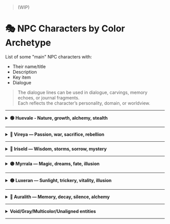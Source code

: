 > (WIP)

# 🎭 NPC Characters by Color Archetype

List of some "main" NPC characters with:
- Their name/title
- Description
- Key item
- Dialogue

> The dialogue lines can be used in dialogue, carvings, memory echoes, or journal fragments.\
> Each reflects the character’s personality, domain, or worldview.

---

<details><summary><b>🟢 Huevale - Nature, growth, alchemy, stealth</b></summary>

<div align="center">
  <h3>Xanadu Warden</h3>
  <i>Guardian of the Forgotten Gardens</i></br>
  <img src="../../assets/npc-sketches/huevale/xanadu.png" alt="Xanadu Warden" width="200">
  </br><i>Poet-scout cloaked in ancient gray-green</i></br></br>
</div>

> "Gardens grow again, even over bones."  
> “This garden grew thorns when we fled.”  
> "If you listen, the moss remembers where you buried the truth."  
> “Hold the stone in moonlight — it’ll show you what we forgot.”  

**When leading the player into ancient ruins:**  
> “Roots grow around memory. Tread softly — some stones grieve.”

**Item:** *Xanadu Stone* – Ancient mossy relic; grants visions of lost utopias when held in moonlight.

<!-- - [Philodendron Xanadu](https://en.wikipedia.org/wiki/Thaumatophyllum_xanadu) -->

---

<div align="center">
  <h3>Viridian Alchemist</h3>
  <i>Master of stable transmutations; uses sacred bluish-green ink to draw power into pigments</i></br>
  <img src="../../assets/npc-sketches/huevale/viridian.png" alt="Viridian Alchemist" width="200">
  </br><i>Alchemical scribe clad in bluish-green robes</i></br></br>
</div>

> "Balance is pigment and patience."  
> "When the ink runs dry, the spell is complete."  
> “A drop of this will make a promise eternal — or a lie irreversible.”  
> “Some colors need silence to set.”  

**When offering a spell recipe:**  
> “Write it with care. Ink has memory… and moods.”

**Item:** *Viridian Ink* – Alchemical dye that makes enchanted glyphs permanent and immune to dispelling.

---

<div align="center">
  <h3>Feldgrau Veteran</h3>
  <i>Retired soldier turned mercenary strategist; armor camouflaged like mossy stone</i></br>
  <img src="../../assets/npc-sketches/huevale/feldgrau.png" alt="Feldgrau Veteran" width="200">
  </br><i>Weathered tactician with forest-blended armor</i></br></br>
</div>

> "Cover the blade in green, and the blood won't shine."  
> "I've seen ghosts lose their war... and still stand guard."  
> “I buried more comrades than I remember. But moss remembers them all.”  
> “Don’t ask about my medals. Ask the forest where I left them.”  

**When asked to teach strategy:**  
> “Plan like the forest — layered, patient, and ready to swallow noise.”

**Item:** *Feldgrau Cloak* – Worn by ghost soldiers; renders the wearer near-invisible in forests or ruins.

---

<div align="center">
  <h3>Skobeloff Diver</h3>
  <i>Underwater relic hunter from the deep teal cities; agile and silent</i></br>
  <img src="../../assets/npc-sketches/huevale/skobeloff.png" alt="Skobeloff Diver" width="200">
  </br><i>Silent salvager in shimmering teal armor</i></br></br>
</div>

> "Below the blue, there’s only pressure and memory."  
> "The deeper you dive, the older the lies become."  
> “Light lies. Pressure doesn’t.”  
> “This lens? It’s seen ghosts smile at their traps.”  

**When spotting a hidden artifact:**  
> “There. It blinks when your heart does. Don’t ask how I know.”

**Item:** *Skobeloff Lens* – A monocle that sees through illusion and detects magical traps in dim light.

---

<div align="center">
  <h3>Chartreuse Initiate</h3>
  <i>Monk of the Carthusian order; channels light and laughter through herbal potions</i></br>
  <img src="../../assets/npc-sketches/huevale/chartreuse.png" alt="Chartreuse Initiate" width="200">
  </br><i>Herbal monk glowing with green glee</i></br></br>
</div>

> "Joy ferments like herbs — bitter, then healing."  
> "Laugh, and the gods might laugh with you. Or at you."  
> “Drink with intent. Laugh with abandon. Regret with wisdom.”  
> “The gods cackle. Why shouldn’t we?”  

**When giving the player a potion:**  
> “Side effects may include euphoria, clarity… and bears.”

**Item:** *Chartreuse Tonic* – Electric-green potion brewed by monks; restores stamina and induces laughter.

---

<div align="center">
  <h3>Malachite Oracle</h3>
  <i>Green-seer of ancient ruins; speaks in cryptic prophecy while wrapped in stone-green robes</i></br>
  <img src="../../assets/npc-sketches/huevale/malachite.png" alt="Malachite Oracle" width="200">
  <img src="../../assets/npc-sketches/huevale/malachite-v2.png" alt="Malachite Oracle Battle Mode" height="300">
  </br><i>Stone-veiled prophet whispering mossy truths</i></br></br>
</div>

> "When the stone speaks, silence obeys."  
> "Change is the only truth the roots trust."  
> “Fate is a serpent. I only provide the fang.”  
> “I don’t speak prophecy. I just repeat what the moss sings.”  

**When asked for a vision:**  
> “Bring me something forgotten. Only then can I show you what’s ahead.”

**Item:** *Malachite Fang* – Serpent-blade of verdant ore; poisons foes with dreams of transformation.

---

<div align="center">
  <h3>Smaragdine Knight</h3>
  <i>Emerald-armored protector of forest realms; blade glints like gem-cut leaves</i></br>
  <img src="../../assets/npc-sketches/huevale/smaragdine.png" alt="Smaragdine Knight" width="200">
  </br><i>Warden of groves, armored in emerald brilliance</i></br></br>
</div>

> "Armor grown, not forged, binds better to purpose."  
> "Even the emerald bleeds green in war."  
> “The vine crowned me, not kings.”  
> “If my blade shakes, it’s because the forest weeps with me.”  

**When rallying before a fight:**  
> “Stand with the grove. Bend if you must, but do not fall.”

**Item:** *Smaragdine Circlet* – Crown of living vine and emerald; boosts nature magic and calms beasts.

---

<div align="center">
  <h3>Celadon Archivist</h3>
  <i>Ethereal scholar tending to pottery libraries; memory sealed in glazed runes</i></br>
  <img src="../../assets/npc-sketches/huevale/celadon.png" alt="Celadon Archivist" width="200">
  </br><i>Librarian of porcelain echoes</i></br></br>
</div>

> "Each glaze holds a lifetime. Crack it, and you hear the end."  
> "Nothing fades — only layers build."  
> “Don’t drop that shard. It remembers your secrets faster than you forget them.”  
> “Porcelain has better memory than flesh.”  

**When asked about a forgotten incantation:**  
> “Check the seventh shelf. No, not that one. The one that hums when you lie.”

**Item:** *Celadon Shards* – Pieces of enchanted porcelain; used to record spells visually like film.

---

<div align="center">
  <h3>Limerick Druid</h3>
  <i>Trickster of the glens; chants in verse to charm beasts and brew illusions</i></br>
  <img src="../../assets/npc-sketches/huevale/limerick.png" alt="Limerick Druid" width="200">
  <img src="../../assets/npc-sketches/huevale/limerick-green.png" alt="Limerick Druid in Green" width="200">
  </br><i>Rhyming rogue cloaked in bog-oak and mischief</i></br></br>
</div>

> "Rhyme binds more than rope. Ask the fox."  
> "When the wind sings your name backward, don’t answer."

**Item:** *Limerick Flute* – Woodwind carved from bog-oak; playing it conjures playful forest spirits.

> [!NOTE]
> (Maybe he could only speak in limericks ?)

<details><summary>See <i>Limerick Druid's dialogue in limericks</i></summary>

#### 🌿 **Limerick Druid – Dialogue in Limericks**

**Upon First Meeting:**
> In the glen where the foxes all play,\
> I wandered and rhymed through the day.\
> If you follow the tune,\
> Don’t look at the moon —\
> It’s watching and wanders away.

**Offering Advice:**
> When vines block your path, don’t be mad —\
> They’re grumpy, not wicked or bad.\
> Just whisper a song,\
> Not too short or too long,\
> And they'll move — if they’re feeling unclad.

**On the Nature of Illusions:**
> An echo can dance like a deer,\
> And giggle a foot from your ear.\
> If the trees start to hum,\
> You should probably run —\
> Or you’ll marry a mushroom, I fear.

**When Using His Flute:**
> A note from this flute in my hand,\
> Can summon a trickster or band.\
> One puff and they leap,\
> Out of root, bark, or deep —\
> Though they rarely obey what I planned.

**If the Player Asks About the Prismwalker:**
> You’re colorless now — quite a feat!\
> A vessel both blank and complete.\
> Will you bloom or decay?\
> Well, either way…\
> The moss at your feet thinks you’re neat.

**On the Forest Responding to Magic:**
> The forest remembers each tread,\
> And whispers your dreams when you’ve fled.\
> But step with intent,\
> And you may just prevent\
> What the vines had been planning instead.
</details>

---

<div align="center">
  <h3>Harlequin Trickblade</h3>
  <i>Masked jester-assassin; strikes with chaotic glee in carnival-green attire</i></br>
  <img src="../../assets/npc-sketches/huevale/harlequin.png" alt="Harlequin Trickblade" width="200">
  </br><i>Chaos-laced killer in motley mirth</i></br></br>
</div>

> "Chaos is the only pattern sharp enough to cut fate."  
> "I laugh when death forgets its cue."  
> “Every stab’s a joke with a punchline in blood.”  
> “Catch me? You’re already part of the act.”  

**When disappearing mid-battle:**  
> “Guess who? Wrong answer!”

**Item:** *Harlequin Mask* – Jester’s enchanted visage; wearer can mimic any voice and dodge fate once per day.

---

<div align="center">
  <h3>Saproot Cultist</h3>
  <i>Swamp-dweller devoted to a sleeping tree god; channels earthy green ichor</i></br>
  <img src="../../assets/npc-sketches/huevale/saproot.png" alt="Saproot Cultist" width="200">
  </br><i>Dripping acolyte of the dreaming bark</i></br></br>
</div>

> "The god sleeps in bark — dream too loud and it might wake."  
> "Rot is just birth with teeth."  
> “I bleed sap, not doubt.”  
> “Decay’s not death. It’s the soil praying.”  

**When defending their faith:**  
> “Worship the rot. It’s the only thing that listens forever.”

**Item:** *Saproot Idol* – Carved from swamp wood and berries; protects its owner from decay and curses.

---

<div align="center">
  <h3>Thalera the Rootborn</h3>
  <i>Verdant Ghost formed from roots and vines</i></br>
  <img src="../../assets/npc-sketches/huevale/thalera.png" alt="Thalera the Rootborn" width="200">
  </br><i>Translucent figure with green-glowing antlers</i></br></br>
</div>

> “Your feet are bare. Your breath uncolored.  
> You do not belong, Prismwalker.”  
>   
> “Yet… you carry the Root’s grief in your steps.”

[**See Verdant Ghost in Example Scene**](../scenes/scene-greenwood.md#npc-encounter)  

<!-- - [Thalera Moth](https://en.wikipedia.org/wiki/Thalera) -->

</details>

---

<details><summary><b>🔴 Vireya — Passion, war, sacrifice, rebellion</b></summary>

<div align="center">
  <h3>Amaranth The Undying</h3>
  <i>Immortal martyr of the Crimson Bloom; rebirth marked by the flower's hue</i></br>
  <img src="../../assets/npc-sketches/vireya/amaranth.png" alt="Amaranth The Undying" width="200">
  </br><i>Wounded saint whose blood births blossoms</i></br></br>
</div>

> "Rebirth is a mercy. I’ve done it too many times."  
> "The bloom is beautiful... just before it drinks."  
> “My death matters more than my life. That’s why I keep dying.”  
> “This isn’t immortality. It’s a long apology.”  

**When recruiting the player into battle:**  
> “Fight beside me, and if we fall… the bloom remembers us both.”

**Item:** *Amaranth Rose* – Crimson flower preserved in crystal; heals mortal wounds but shortens life span.

---

<div align="center">
  <h3>Vermilion Duelist</h3>
  <i>Champion of the Blood Arena; blade dances like firelight on lacquered red armor</i></br>
  <img src="../../assets/npc-sketches/vireya/vermilion.png" alt="Vermilion Duelist" width="200">
  </br><i>Blademaster veiled in fire and fury</i></br></br>
</div>

> "Only blood can sign a name in fire."  
> "A blade’s purpose is to be answered."  
> “Cut hesitation first. Then the enemy.”  
> “Every duel is a question. My blade is the answer.”  

**Before a duel begins:**  
> “No second cuts. Speak through your steel.”

**Item:** *Vermilion Brand* – A tattooed sigil applied by fire; grants war fury and immunity to heat.

---

<div align="center">
  <h3>Nacarat the Fox</h3>
  <i>Desert thief with a fiery coat; vanishes like a mirage at dusk</i></br>
  <img src="../../assets/npc-sketches/vireya/nacarat.png" alt="Nacarat the Fox" width="200">
  </br><i>Sly shadow with sand beneath her tongue</i></br></br>
</div>

> "The desert buries liars quickly. And cleanly."  
> "Mirages don’t lie — they just let you dream wrong."  
> “Want truth? Catch a fox. Want lies? Catch your shadow.”  
> “I never vanish — I just slip into stories.”  

**When slipping the player a stolen key:**  
> “Don’t thank me. Just don’t get caught — I’m allergic to gratitude.”

**Item:** *Nacarat Ember* – Glowing coal carried in a fox-skin pouch; ignites at a whisper, burns without fuel.

---

<div align="center">
  <h3>Falu Homesteader</h3>
  <i>Stubborn defender of the Red Timber Towns; wields copper tools as weapons</i></br>
  <img src="../../assets/npc-sketches/vireya/falu.png" alt="Falu Homesteader" width="200">
  </br><i>Grizzled builder whose hammer sings defense</i></br></br>
</div>

> "If the hearth dies, so do the hills."  
> "Redwood walls don't fall... they remember why they stand."  
> “Call me stubborn one more time. I’ll outlive the insult.”  
> “This hammer built hope. And broke bones.”  

**When asked about leaving town:**  
> “This land raised me. I won’t leave until it dies. And maybe not then.”

**Item:** *Falu Charm* – House-shaped pendant from red timber; wards off undead and snow spirits.

---

<div align="center">
  <h3>Alizarin, the Crimson Weaver</h3>
  <i>Sorceress who stitches fate through dyed threads; prefers madder-red robes</i></br>
  <img src="../../assets/npc-sketches/vireya/alizarin.png" alt="Alizarin, the Crimson Weaver" width="200">
  </br><i>Seamstress of sacrifice and scarlet oaths</i></br></br>
</div>

> "Threads bind what memory cannot."  
> "I sew fate. Careful what color you bleed."  
> “Want to know if you’re brave? Touch a red square.”  
> “Even death has patterns. I just embroider them.”  

**When gifting a square of her quilt:**  
> “This one’s blank. Fill it with something worth mourning.”

**Item:** *Alizarin Quilt* – A patchwork battle banner; each square records a heroic death, grants courage.

---

<div align="center">
  <h3>Cinnabar Mask</h3>
  <i>Masked envoy of joy and death; rituals painted in sacred red-orange</i></br>
  <img src="../../assets/npc-sketches/vireya/cinnabar-cloak.png" alt="Cinnabar Mask" width="200">
  </br><i>Ceremonial trickster cloaked in rite and riddle</i></br></br>
</div>

> "Smiles are masks. Mine just fits better."  
> "A ritual is only wrong if no one claps."  
> “I’ve danced at ten funerals. And nine weddings. I forget which was louder.”  
> “Blood is just ink for a louder story.”  

**When performing a rite in the field:**  
> “Clap, or it gets awkward. The spirits hate awkward.”

**Item:** *Cinnabar Seal* – Enchanted wax stamp; bonds contracts with joyful truth or cruel irony.

---

<div align="center">
  <h3>Coquelicot Banner</h3>
  <i>Symbol of resistance; a vivid poppy standard carried by forgotten heroes</i></br>
  <img src="../../assets/npc-sketches/vireya/coquelicot.png" alt="Coquelicot Banner" width="200">
  </br><i>Marching memory sewn into a fluttering flame</i></br></br>
</div>

> "Poppies bloom where martyrs fall."  
> "Raise a flag, bury a name. It’s the same gesture."  
> “When the wind lifts the banner, it remembers who held it.”  
> “No grave marks me. The flowers do.”  

**When giving the brooch to the player:**  
> “This doesn’t make you a hero. It makes you the next.”

**Item:** *Coquelicot Brooch* – Worn by war widows; summons a field of ghostly poppies once per year.

</details>

---

<details><summary><b>🔵 Iriseld — Wisdom, storms, sorrow, mystery</b></summary>

<div align="center">
  <h3>Zaffre Glasswright</h3>
  <i>Artisan who speaks through cobalt glass; traps memories in shimmering windows</i></br>
  <img src="../../assets/npc-sketches/iriseld/zaffre.png" alt="Zaffre Glasswright" width="200">
  </br><i>Silent artisan with cobalt-stained fingers</i></br></br>
</div>

> "Glass keeps what words forget."  
> "Look too deep, and you’ll find what looked back."  
> "This vial doesn’t show you what’s hidden — it shows you what you buried."  
> "I don’t make windows. I make confessions."  

**When using the vial to unlock a memory gate:**  
> “Step through. Just don’t expect the same person to come out.”

**Item:** *Zaffre Vial* – Cobalt bottle filled with enchanted tears; reveals hidden doors or passages.

---

<div align="center">
  <h3>Glaucous Wing</h3>
  <i>Avian shapeshifter who guards the misty cliffs; feathers mimic sea-gray skies</i></br>
  <img src="../../assets/npc-sketches/iriseld/glaucous.png" alt="Glaucous Wing" width="200">
  <img src="../../assets/npc-sketches/iriseld/glaucous-cloak.png" alt="Glaucous Wing, Cloaked" width="200">
  </br><i>Mist-cloaked guardian with wind-slicked feathers</i></br></br>
</div>

> "Wings are for silence, not escape."  
> "The sky mourns every fall — listen."  
> "Storms nest in my ribs. I just let them breathe."  
> "Feathers are liars. The wind is honest."  

**When offering a lift to high cliffs:**  
> “Hold tight. The clouds bite when you hesitate.”

**Item:** *Glaucous Feather* – From a sky-serpent; lets the bearer hover silently or speak with birds.

---

<div align="center">
  <h3>Cerulean Skydancer</h3>
  <i>Messenger of wind spirits; performs aerial rites in azure silks</i></br>
  <img src="../../assets/npc-sketches/iriseld/skydancer.png" alt="Cerulean Skydancer" width="200">
  </br><i>Azure-robed wind priest of the upper airstreams</i></br></br>
</div>

> "You rise only when you fall with grace."  
> "The wind doesn’t forget who defies it."  
> "Each gust speaks a different name. Most are warnings."  
> "Flight is a promise — not to fall, but to keep dancing."  

**Before a sky-ritual sequence:**  
> “Move like lightning forgot your name.”

**Item:** *Cerulean Cloak* – Azure silk garment; wearer is immune to lightning while in open skies.

---

<div align="center">
  <h3>Eigengrau the Unseeing</h3>
  <i>Shadowmancer from the realm of whispers; commands darkness of the mind’s eye</i></br>
  <img src="../../assets/npc-sketches/iriseld/eigengrau.png" alt="Eigengrau the Unseeing" width="200">
  <img src="../../assets/npc-sketches/iriseld/eigengrau-cloak.png" alt="Eigengrau the Unseeing, Cloaked" width="200">
  </br><i>Blindfolded oracle veiled in dream-darkness</i></br></br>
</div>

> "Not all shadows are cast by light."  
> "The color you see in dreams is me."  
> "I blind myself to see deeper. You still blink too much."  
> "Fear isn’t a wall. It’s a mirror with dust on it."  

**When the player hesitates to look into the prism:**  
> “You won’t like what you see. That’s why it’s worth looking.”

**Item:** *Eigengrau Prism* – Dark crystal; shows the user's subconscious desires or fears when gazed into.

---

<div align="center">
  <h3>Payne’s Shade</h3>
  <i>Painter of illusions and forger of souls; dreams in blue-gray landscapes</i></br>
  <img src="../../assets/npc-sketches/iriseld/payne.png" alt="Payne’s Shade" width="200">
  </br><i>Somber artist in tattered smocks of storm-hue</i></br></br>
</div>

> "Illusion needs a frame... and a witness."  
> "Every masterpiece begins in gray."  
> "What you see isn’t false — it’s just unfinished."  
> "I’ve painted gods, liars, and myself. Only the canvas knows who’s real."  

**While casting a large-scale illusion:**  
> “The world is easier to fix when you paint over it first.”

**Item:** *Payne’s Brush* – Artist’s brush made from shadow-hair; paints illusions that persist for an hour.

</details>

---

<details><summary><b>🟣 Myrrala — Magic, dreams, fate, illusion</b></summary>

<div align="center">
  <h3>Wisteria Enchantress</h3>
  <i>Soft-spoken spellcaster from the vine-covered tower; weaves gentle glamours</i></br>
  <img src="../../assets/npc-sketches/myrrala/wisteria-veil.png" alt="Wisteria Enchantress" width="200">
  <img src="../../assets/npc-sketches/myrrala/wisteria-simple.png" alt="Wisteria Enchantress, cloaked" width="200">
  </br><i>Glamour-witch robed in dusk and perfume</i></br></br>
</div>

> "Charm is a quieter curse."  
> "I weave kindness like silk — hard to notice until you're bound."  
> "Glamour is truth made beautiful enough to forgive."  
> "If the moon nods at you — don’t blink."  

**When encountered during twilight hours:**  
> “The light’s soft now. It listens better than it speaks.”

**Item:** *Wisteria Veil* – Shimmering shawl; obscures the wearer’s presence in twilight and dreams.

---

<div align="center">
  <h3>Periwinkle Siren</h3>
  <i>Melodic sea-fae; lures sailors with shimmering, lavender-toned scales</i></br>
  <img src="../../assets/npc-sketches/myrrala/periwinkle.png" alt="Periwinkle Siren" width="200">
  <img src="../../assets/npc-sketches/myrrala/periwinkle-full.png" alt="Periwinkle Siren, Full Body" width="200">
  </br><i>Lavender-scaled fae with a haunting voice</i></br></br>
</div>

> "Not all drowning starts with water."  
> "My voice is a mirror. What did you say?"  
> "Most sailors drown before they notice."  
> "Sing back — if you remember the tune."  

**If you resist her magic:**  
> “Mmm… A strong mind. I wonder who last owned it.”

**Item:** *Periwinkle Pearl* – Held by sea witches; grants underwater breathing and mild hypnosis powers.

<!-- Pervenche Periwinkle -->

---

<div align="center">
  <h3>Mauveine Spark</h3>
  <i>Chemist of chaotic color; experiments with first-gen synthetic magic-dyes made with coal tar</i></br>
  <img src="../../assets/npc-sketches/myrrala/mauveine.png" alt="Mauveine Spark" width="200">
  </br><i>Color-alchemist in stained gloves and goggles</i></br></br>
</div>

> "Chaos doesn’t knock. It bursts into color."  
> "Mix coal and genius, and pray you’re not flammable."  
> "Science is just madness with a recipe."  
> "I brew brilliance. Accidents are a side effect."  

**Before handing you a volatile concoction:**  
> “It might explode. But beautifully.”

**Item:** *Mauveine Flask* – Contains the first artificial magic dye; causes chaotic effects with every sip.

---

<div align="center">
  <h3>Heliotrope Devotee</h3>
  <i>Solar cleric whose power waxes as the flower turns; harbors eternal love</i></br>
  <img src="../../assets/npc-sketches/myrrala/heliotrope.png" alt="Heliotrope Devotee" width="200">
  </br><i>Sun-marked devotee with flowered circlet</i></br></br>
</div>

> "The sun doesn't follow the flower. It's the other way 'round."  
> "Devotion is light that blinds from behind."  
> "I loved once. Now I just orbit."  
> "The light that saves also sears."  

**During sunrise rites:**  
> “Watch the petals. They know before we do.”

**Item:** *Heliotrope Band* – Bracelet that glows with solar devotion; protects from dark curses at dawn.

---

<div align="center">
  <h3>Razzmatazz Sprite</h3>
  <i>Tiny fey of mischief and parties; bursts into pink when laughing</i></br>
  <img src="../../assets/npc-sketches/myrrala/razzmatazz.png" alt="Razzmatazz Sprite" width="200">
  </br><i>Flickering pixie-trickster with a booming laugh</i></br></br>
</div>

> "Fun is dangerous when it’s your only defense."  
> "If it giggles in the dark... it’s probably me."  
> "I drummed a mountain awake once. It danced."  
> "Magic’s more fun when it’s not yours."  

**When helping unlock a sealed relic:**  
> “Boom or bloom? Depends if I’m bored.”

**Item:** *Razzmatazz Drum* – A fey instrument; awakens slumbering magic in artifacts when played.

---

<div align="center">
  <h3>Fandango Duelstar</h3>
  <i>Performer-warrior of the Passion Stage; dances and duels with equal flair</i></br>
  <img src="../../assets/npc-sketches/myrrala/fandango.png" alt="Fandango Duelstar" width="200">
  </br><i>Dueling performer cloaked in sequined pink</i></br></br>
</div>

> "A dance is just a duel without grief."  
> "If they watch you bleed, make it beautiful."  
> "My blade flirts. My steps kill."  
> "The crowd never applauds silence."  

**Before a staged combat sequence:**  
> “Shall we waltz in wounds?”

**Item:** *Fandango Dagger* – Curved pink-steel blade; glows during duels and sings when blood is spilled.

---

<div align="center">
  <h3>Thulian Emissary</h3>
  <i>Ambassador from a hidden mineral kingdom; eyes shimmer pink and knowing</i></br>
  <img src="../../assets/npc-sketches/myrrala/tulian-old.png" alt="Thulian Emissary" width="200">
  <img src="../../assets/npc-sketches/myrrala/tulian-simple.png" alt="Thulian Emissary" width="200">
  </br><i>Gem-veined diplomat draped in echoing robes</i></br></br>
</div>

> "Truth is a rare gem. Most aren’t polished enough to see it."  
> "I don’t lie. I just leave out the easy parts."  
> "Reflections are fragments. So are we."  
> "This mirror shows your truth, not mine."  

**When the player questions their motives:**  
> “Does a prism pick its angles?”

**Item:** *Thulian Mirror* – Polished rare stone; shows only truth, but not always the full picture.

---

<div align="center">
  <h3>Pomp & Power Chancellor</h3>
  <i>Royal advisor cloaked in purple splendor; speaks softly, commands much</i></br>
  <img src="../../assets/npc-sketches/myrrala/pomp.png" alt="Pomp & Power Chancellor" width="200">
  </br><i>Opulent figure with velvet rings and quiet power</i></br></br>
</div>

> "Control wears robes, not armor."  
> "Kings bow to the voice behind the curtain."  
> "I whisper loud enough to dethrone."  
> "Power isn’t taken — it’s worn well."  

**When advising you in court intrigue:**  
> “Smile. Then command. In that order.”

**Item:** *Pomp and Power Mantle* – Opulent royal cape; grants temporary command over nobles and weak-willed minds.

---

<div align="center">
  <h3>Liseran Caretaker</h3>
  <i>Matron of the Blooming Shrine; protector of rebirth and mothers</i></br>
  <img src="../../assets/npc-sketches/myrrala/liseran-cloak.png" alt="Liseran Caretaker" width="200">
  </br><i>Grieving guardian with violet-lily cloak</i></br></br>
</div>

> "Rebirth always costs something — even if it’s love."  
> "Lilies bloom in mourning, not celebration."  
> "I tend grief like a garden — quietly."  
> "Each birth echoes a loss unspoken."  

**When helping restore a fading memory:**  
> “Let the petals carry what you can’t.”

**Item:** *Liseran Lily* – Frail blossom encased in mana crystal; releases a healing aura upon breaking.

---

<div align="center">
  <h3>Quinacridone Blade</h3>
  <i>Warrior-painter whose magenta blades never dull; fights for aesthetic justice</i></br>
  <img src="../../assets/npc-sketches/myrrala/quinacridone.png" alt="Quinacridone Blade" width="200">
  </br><i>Vivid warrior splashed with paint and blood</i></br></br>
</div>

> "Style without edge is decoration."  
> "Every duel writes a stroke in my masterpiece."  
> "Blood is pigment. Pain is brushwork."  
> "I duel to compose beauty — not to win."  

**During combat in radiant fields:**  
> “Strike like a stanza. Parry like a rhyme.”

**Item:** *Quinacridone Codex* – A grimoire of vibrant pigments; its spells must be painted mid-battle.

</details>

---

<details><summary><b>🟡 Luxeran — Sunlight, trickery, vitality, illusion</b></summary>


<div align="center">
  <h3>Gamboge Monk</h3>
  <i>Varnish-wearing martial artist from lacquered temples; calm but deadly</i></br>
  <img src="../../assets/npc-sketches/luxeran/gamboge.png" alt="Gamboge Monk" width="200">
  </br><i>Golden-clad warrior of silent strikes</i></br></br>
</div>

> "Lacquer what you can’t clean."  
> "Even peace bruises when it lands too hard."  
> "Silence can hit harder than thunder — if you wait long enough."  
> "I meditate between footsteps."  

**When ambushed unexpectedly:**  
> "Violence without grace? That’s just noise."

**Item:** *Gamboge Gourd* – Lacquered container used in rituals; once uncorked, releases holy smoke.

---
<div align="center">
  <h3>Eburnean Priestess</h3>
  <i>Ivory-clad oracle who reads the cracks in bone and tusk</i></br>
  <img src="../../assets/npc-sketches/luxeran/eburnean.png" alt="Eburnean Priestess" width="200">
  <img src="../../assets/npc-sketches/luxeran/eburnean-cloak.png" alt="Eburnean Priestess" width="200">
  </br><i>Seeress in white bone and quiet futures</i></br></br>
</div>

> "Ivory cracks from pressure, not time."  
> "A roll of the dice echoes louder than a prayer."  
> "I don’t predict fate. I flirt with it."  
> "The bones say you’re lucky — or very stubborn."  

**When asked for a prophecy:**  
> "Close your eyes. If you see something... that’s mine."

**Item:** *Eburnean Dice* – Carved from ivory tusk; used to gamble for fate—win or lose a memory.

---
<div align="center">
  <h3>Citrine Artisan</h3>
  <i>Jeweler whose pieces brighten spirits; her work promotes joy and prosperity</i></br>
  <img src="../../assets/npc-sketches/luxeran/citrine.png" alt="Citrine Artisan" width="200">
  </br><i>Bright-eyed gemsmith with golden tools</i></br></br>
</div>

> "Jewels are emotions you can wear."  
> "Happiness is the easiest lie to sell."  
> "What shines isn’t always treasure — sometimes it’s just a clever angle."  
> "Gold doesn’t cheer you up. But it listens better than people."  

**When offering to sell something:**  
> "This one sparkles just right when you lie."

**Item:** *Citrine Lens* – Yellow gemstone monocle; lets wearer see sources of happiness or greed.

---
<div align="center">
  <h3>Aureolin Flame</h3>
  <i>Pyromancer of radiant power; spells as blinding as her robes</i></br>
  <img src="../../assets/npc-sketches/luxeran/aureolin.png" alt="Aureolin Flame" width="200">
  </br><i>Golden-robed pyromancer with flaming ink</i></br></br>
</div>

> "Light writes in searing ink."  
> "The sun favors the daring — until it burns them."  
> "Speak boldly — or I’ll light the silence myself."  
> "The truth glows hottest when denied."  

**Before casting a judgment spell:**  
> "I’ll sign this in flame. Hope you brought sunglasses."

**Item:** *Aureolin Quill* – Golden feather pen; makes any signature legally and magically binding.

---

<div align="center">
  <h3>Orangepeel Courier</h3>
  <i>High-speed runner of the trade roads; scent of citrus marks her trail</i></br>
  <img src="../../assets/npc-sketches/luxeran/orangepeel.png" alt="Orangepeel Courier" width="200">
  </br><i>Fleet-footed courier with citrus charms</i></br></br>
</div>

> "Speed is safety. Talk later."  
> "The scent hits before the shadow does."  
> "Trade waits for no one — except me."  
> "If the deal smells off, I already ran."  

**When delivering crucial intel:**  
> "Fast news. Fresh squeeze. Take it or leave it."

**Item:** *Orange Peel Charm* – Zesty amulet; worn by traders, it wards off fatigue and attracts good deals.

---

<div align="center">
  <h3>Fulvous Hunter</h3>
  <i>Camouflaged ranger of drylands; wears the fur-toned cloak of predators</i></br>
  <img src="../../assets/npc-sketches/luxeran/fulvous.png" alt="Fulvous Hunter" width="200">
  </br><i>Silent tracker cloaked in desert tones</i></br></br>
</div>

> "Dust whispers louder than prey."  
> "Your shadow’s too loud. I’ll take care of it."  
> "The desert doesn’t hide — it just forgets quickly."  
> "Don’t blink. That’s when they move."  

**While stalking a dangerous target:**  
> "This sand remembers feet. Yours, especially."

**Item:** *Fulvous Hide* – Fur cloak from desert beasts; grants advantage when tracking or hiding in sand.

</details>

---

<details><summary><b>🤎 Auralith — Memory, decay, silence, alchemy</b></summary>

<div align="center">
  <h3>Isabelline Widow</h3>
  <i>Wanderer in sun-bleached clothes; said to never wash until vengeance is served</i></br>
  <img src="../../assets/npc-sketches/auralith/isabelline.png" alt="Isabelline Widow" width="200">
  <img src="../../assets/npc-sketches/auralith/isabelline-cloak.png" alt="Isabelline Widow" width="200">
  </br><i>Grieving nomad wrapped in dusty resolve</i></br></br>
</div>

> "Wash your grief, and you’ll lose its weight."  
> "Dust tells stories the living forget."  
> "The tapestry knows betrayal before I do."  
> "I haven’t cleaned these robes. I still wear his silence."  

**When sensing betrayal nearby:**  
> "The threads are trembling. Someone here has false hands."

**Item:** *Isabelline Tapestry* – Ancient woven scene; changes to warn of betrayal or deceit near the viewer.

---

<div align="center">
  <h3>Burnt Sienna Sculptor</h3>
  <i>Carves stories into ochre stone; each statue whispers with ancestral memory</i></br>
  <img src="../../assets/npc-sketches/auralith/sienna.png" alt="Burnt Sienna Sculptor" width="200">
  </br><i>Stonecarver with clay-stained hands</i></br></br>
</div>

> "Stone remembers better than blood."  
> "Each chip is a truth I don’t speak."  
> "The louder you strike, the less the stone trusts you."  
> "My statues don’t lie. They just need dust to wake."  

**When animating a statue:**  
> "Stand back. The old soul still has questions."

**Item:** *Burnt Sienna Golem Core* – Heart of an old earthen automaton; can animate one statue per moon cycle.

---

<div align="center">
  <h3>Bistre Archivist</h3>
  <i>Caretaker of soot-stained scrolls; lorekeeper with smudged hands and perfect recall</i></br>
  <img src="../../assets/npc-sketches/auralith/bistre.png" alt="Bistre Archivist" width="200">
  </br><i>Shadow-eyed scholar with ash-covered fingers</i></br></br>
</div>

> "Soot smears, but it preserves."  
> "Ink lies. Burnt pages confess."  
> "I remember everything. Especially the lies we burned."  
> "Ask the flame — it reads better than I do."  

**When revealing a hidden memory:**  
> "Watch the wall. Shadows keep clearer records than kings."

**Item:** *Bistre Lantern* – Sooty lamp that reveals past events in shadows when lit in forgotten places.

---

<div align="center">
  <h3>Mikado Warlord</h3>
  <i>Regal tyrant in lacquered armor; his rule polished, his justice sharp</i></br>
  <img src="../../assets/npc-sketches/auralith/mikado.png" alt="Mikado Warlord" width="200">
  </br><i>Disciplined warrior draped in golden lacquer</i></br></br>
</div>

> "Style is strength with discipline."  
> "A cut made with grace leaves a cleaner wound."  
> "The blade teaches faster than books."  
> "Balance. Posture. And one clean decision."  

**Before executing judgment:**  
> "Rust never dulled this edge. Only hesitation does."

**Item:** *Mikado Katana* – Heirloom blade lacquered in gold-brown; grants calm focus and unerring strikes.

---

<div align="center">
  <h3>Caput Mortuum Ascetic</h3>
  <i>Alchemist of decay and transmutation; wears the color of dried blood and rust</i></br>
  <img src="../../assets/npc-sketches/auralith/caput.png" alt="Caput Mortuum Ascetic" width="200">
  </br><i>Rust-robed philosopher with deathless eyes</i></br></br>
</div>

> "Death isn’t the end — it’s the element most resist."  
> "Let rot teach you what gold never will."  
> "I studied endings until they started talking back."  
> "What decays can be distilled."  

**When offering alchemical aid:**  
> "It won’t taste like hope. But it’ll buy you time."

**Item:** *Caput Mortuum Phylactery* – Dusty alchemical relic; binds part of one’s soul to forestall death by years.

</details>

---

<details><summary><b>Void/Gray/Multicolor/Unaligned entities</b></summary>

### Void/Gray/Multicolor/Unaligned entities (?)

</details>

---
